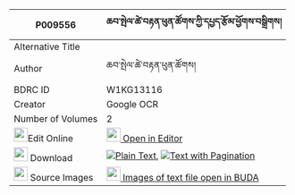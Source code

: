 |P009556|ཆབ་སྤེལ་ཚེ་བརྟན་ཕུན་ཚོགས་ཀྱི་དཔྱད་རྩོམ་ཕྱོགས་བསྒྲིགས། 
| --- | --- 
|Alternative Title |
|Author| ཆབ་སྤེལ་ཚེ་བརྟན་ཕུན་ཚོགས།
|BDRC ID | W1KG13116
|Creator | Google OCR
|Number of Volumes| 2
|<img width="25" src="https://img.icons8.com/color/25/000000/edit-property.png">Edit Online| [<img width="25" src="https://avatars.githubusercontent.com/u/45091458?s=200&v=4"> Open in Editor](http://editor.openpecha.org/P009556)
|<img width="25" src="https://img.icons8.com/fluent/48/000000/download-2.png"/>  Download | [![](https://img.icons8.com/color/20/000000/txt.png)Plain Text](https://github.com/Openpecha/P009556/releases/download/v1/chab_pel_tseten_puntsok_kyi_ch_plain_P009556.zip), [![](https://img.icons8.com/color/20/000000/txt.png)Text with Pagination](https://github.com/Openpecha/P009556/releases/download/v1/chab_pel_tseten_puntsok_kyi_ch_pages_P009556.zip)
|<img width="25" src="https://img.icons8.com/plasticine/100/000000/pictures-folder.png"/>  Source Images | [<img width="25" src="https://library.bdrc.io/icons/BUDA-small.svg"> Images of text file open in BUDA](https://library.bdrc.io/show/bdr:W1KG13116)